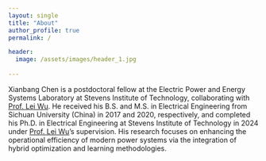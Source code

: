 ```yaml
---
layout: single
title: "About"
author_profile: true
permalink: /

header:
  image: /assets/images/header_1.jpg
  
---
```


Xianbang Chen is a postdoctoral fellow at the Electric Power and Energy Systems Laboratory at Stevens Institute of Technology, collaborating with [Prof. Lei Wu](https://sites.google.com/site/leiwupes/about-me). He received his B.S. and M.S. in Electrical Engineering from Sichuan University (China) in 2017 and 2020, respectively, and completed his Ph.D. in Electrical Engineering at Stevens Institute of Technology in 2024 under [Prof. Lei Wu](https://sites.google.com/site/leiwupes/about-me)’s supervision. His research focuses on enhancing the operational efficiency of modern power systems via the integration of hybrid optimization and learning methodologies.